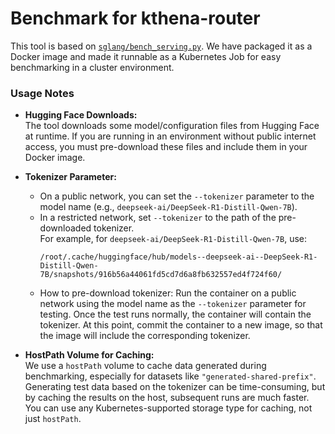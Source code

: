 # Benchmark for kthena-router


This tool is based on [`sglang/bench_serving.py`](https://github.com/sgl-project/sglang/blob/main/python/sglang/bench_serving.py). We have packaged it as a Docker image and made it runnable as a Kubernetes Job for easy benchmarking in a cluster environment.

### Usage Notes

- **Hugging Face Downloads:**  
  The tool downloads some model/configuration files from Hugging Face at runtime. If you are running in an environment without public internet access, you must pre-download these files and include them in your Docker image.

- **Tokenizer Parameter:**  
  - On a public network, you can set the `--tokenizer` parameter to the model name (e.g., `deepseek-ai/DeepSeek-R1-Distill-Qwen-7B`).
  - In a restricted network, set `--tokenizer` to the path of the pre-downloaded tokenizer.  
    For example, for `deepseek-ai/DeepSeek-R1-Distill-Qwen-7B`, use:  
    ```
    /root/.cache/huggingface/hub/models--deepseek-ai--DeepSeek-R1-Distill-Qwen-7B/snapshots/916b56a44061fd5cd7d6a8fb632557ed4f724f60/
    ```
  - How to pre-download tokenizer: Run the container on a public network using the model name as the `--tokenizer` parameter for testing. Once the test runs normally, the container will contain the tokenizer. At this point, commit the container to a new image, so that the image will include the corresponding tokenizer. 

- **HostPath Volume for Caching:**  
  We use a `hostPath` volume to cache data generated during benchmarking, especially for datasets like `"generated-shared-prefix"`. Generating test data based on the tokenizer can be time-consuming, but by caching the results on the host, subsequent runs are much faster. You can use any Kubernetes-supported storage type for caching, not just `hostPath`.
